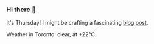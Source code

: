 ### Hi there :wave:

It's Thursday! I might be crafting a fascinating [blog post](https://www.benjaminwuethrich.dev).

Weather in Toronto: clear, at +22°C.
